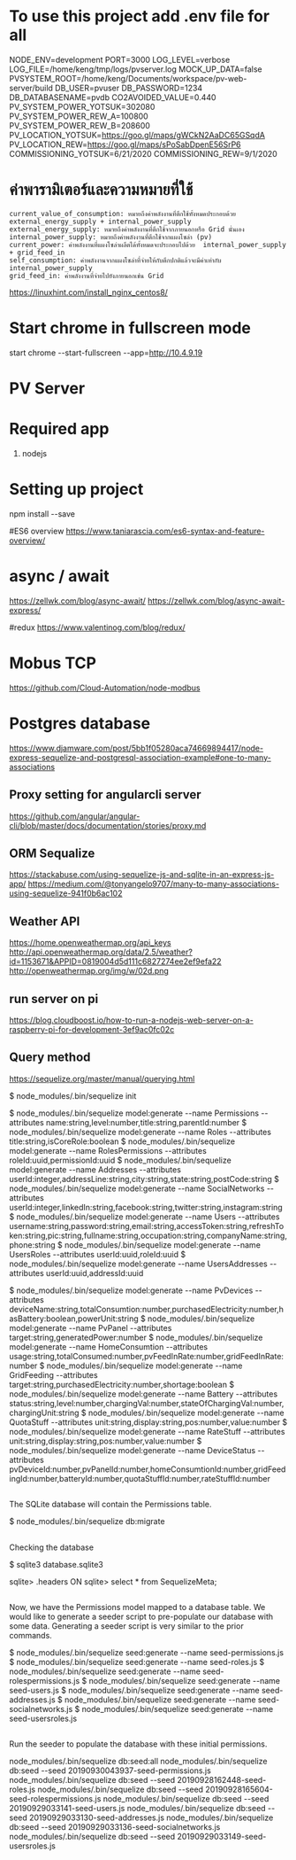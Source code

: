 # To use this project add .env file for all
NODE_ENV=development
PORT=3000
LOG_LEVEL=verbose
LOG_FILE=/home/keng/tmp/logs/pvserver.log
MOCK_UP_DATA=false
PVSYSTEM_ROOT=/home/keng/Documents/workspace/pv-web-server/build
DB_USER=pvuser
DB_PASSWORD=1234
DB_DATABASENAME=pvdb
CO2AVOIDED_VALUE=0.440
PV_SYSTEM_POWER_YOTSUK=302080
PV_SYSTEM_POWER_REW_A=100800
PV_SYSTEM_POWER_REW_B=208600
PV_LOCATION_YOTSUK=https://goo.gl/maps/gWCkN2AaDC65GSqdA
PV_LOCATION_REW=https://goo.gl/maps/sPoSabDpenE56SrP6
COMMISSIONING_YOTSUK=6/21/2020
COMMISSIONING_REW=9/1/2020


# ค่าพารามิเตอร์และความหมายที่ใช้
    current_value_of_consumption: หมายถึงค่าพลังงานที่ตึกใช้ทั้งหมดประกอบด้วย external_energy_supply + internal_power_supply
    external_energy_supply: หมายถึงค่าพลังงานที่ตึกใช้จากภายนอกหรือ Grid นั่นเอง
    internal_power_supply: หมายถึงค่าพลังงานที่ตึกใช้จากแผงโซล่า (pv)
    current_power: ค่าพลังงานที่แผงโซล่าผลึตได้ทั้งหมดจะประกอบไปด้วย  internal_power_supply + grid_feed_in
    self_consumption: ค่าพลังงานจากแผงโซล่าที่จ่ายให้กับตึกปกติแล้วจะมีค่าเท่ากับ internal_power_supply
    grid_feed_in: ค่าพลังงานที่จ่ายไปยังภายนอกเช่น Grid

https://linuxhint.com/install_nginx_centos8/

# Start chrome in fullscreen mode
start chrome --start-fullscreen --app=http://10.4.9.19

# PV Server
# Required app
1. nodejs

# Setting up project
npm install --save

#ES6 overview
https://www.taniarascia.com/es6-syntax-and-feature-overview/

# async / await
https://zellwk.com/blog/async-await/
https://zellwk.com/blog/async-await-express/


#redux
https://www.valentinog.com/blog/redux/

# Mobus TCP
https://github.com/Cloud-Automation/node-modbus


# Postgres database
https://www.djamware.com/post/5bb1f05280aca74669894417/node-express-sequelize-and-postgresql-association-example#one-to-many-associations

## Proxy setting for angularcli server
https://github.com/angular/angular-cli/blob/master/docs/documentation/stories/proxy.md

## ORM Sequalize
https://stackabuse.com/using-sequelize-js-and-sqlite-in-an-express-js-app/
https://medium.com/@tonyangelo9707/many-to-many-associations-using-sequelize-941f0b6ac102


## Weather API
https://home.openweathermap.org/api_keys
http://api.openweathermap.org/data/2.5/weather?id=1153671&APPID=0819004d5d111c6827274ee2ef9efa22
http://openweathermap.org/img/w/02d.png


## run server on pi
https://blog.cloudboost.io/how-to-run-a-nodejs-web-server-on-a-raspberry-pi-for-development-3ef9ac0fc02c

## Query method
https://sequelize.org/master/manual/querying.html

$ node_modules/.bin/sequelize init

$ node_modules/.bin/sequelize model:generate --name Permissions --attributes name:string,level:number,title:string,parentId:number
$ node_modules/.bin/sequelize model:generate --name Roles --attributes title:string,isCoreRole:boolean
$ node_modules/.bin/sequelize model:generate --name RolesPermissions --attributes roleId:uuid,permissionId:uuid
$ node_modules/.bin/sequelize model:generate --name Addresses --attributes userId:integer,addressLine:string,city:string,state:string,postCode:string
$ node_modules/.bin/sequelize model:generate --name SocialNetworks --attributes userId:integer,linkedIn:string,facebook:string,twitter:string,instagram:string
$ node_modules/.bin/sequelize model:generate --name Users --attributes username:string,password:string,email:string,accessToken:string,refreshToken:string,pic:string,fullname:string,occupation:string,companyName:string,phone:string
$ node_modules/.bin/sequelize model:generate --name UsersRoles --attributes userId:uuid,roleId:uuid
$ node_modules/.bin/sequelize model:generate --name UsersAddresses --attributes userId:uuid,addressId:uuid

$ node_modules/.bin/sequelize model:generate --name PvDevices --attributes deviceName:string,totalConsumtion:number,purchasedElectricity:number,hasBattery:boolean,powerUnit:string
$ node_modules/.bin/sequelize model:generate --name PvPanel --attributes target:string,generatedPower:number
$ node_modules/.bin/sequelize model:generate --name HomeConsumtion --attributes usage:string,totalConsumed:number,pvFeedInRate:number,gridFeedInRate:number
$ node_modules/.bin/sequelize model:generate --name GridFeeding --attributes target:string,purchasedElectricity:number,shortage:boolean
$ node_modules/.bin/sequelize model:generate --name Battery --attributes status:string,level:number,chargingVal:number,stateOfChargingVal:number,chargingUnit:string
$ node_modules/.bin/sequelize model:generate --name QuotaStuff --attributes unit:string,display:string,pos:number,value:number
$ node_modules/.bin/sequelize model:generate --name RateStuff --attributes unit:string,display:string,pos:number,value:number
$ node_modules/.bin/sequelize model:generate --name DeviceStatus --attributes pvDeviceId:number,pvPanelId:number,homeConsumtionId:number,gridFeedingId:number,batteryId:number,quotaStuffId:number,rateStuffId:number

##
The SQLite database will contain the Permissions table.

$ node_modules/.bin/sequelize db:migrate

##
Checking the database

$ sqlite3 database.sqlite3

sqlite> .headers ON
sqlite> select * from SequelizeMeta;

##
Now, we have the Permissions model mapped to a database table. We would like to generate a seeder script to pre-populate our database with some data. Generating a seeder script is very similar to the prior commands.

$ node_modules/.bin/sequelize seed:generate --name seed-permissions.js
$ node_modules/.bin/sequelize seed:generate --name seed-roles.js
$ node_modules/.bin/sequelize seed:generate --name seed-rolespermissions.js
$ node_modules/.bin/sequelize seed:generate --name seed-users.js
$ node_modules/.bin/sequelize seed:generate --name seed-addresses.js
$ node_modules/.bin/sequelize seed:generate --name seed-socialnetworks.js
$ node_modules/.bin/sequelize seed:generate --name seed-usersroles.js

##
Run the seeder to populate the database with these initial permissions.

node_modules/.bin/sequelize db:seed:all
node_modules/.bin/sequelize db:seed --seed 20190930043937-seed-permissions.js
node_modules/.bin/sequelize db:seed --seed 20190928162448-seed-roles.js
node_modules/.bin/sequelize db:seed --seed 20190928165604-seed-rolespermissions.js
node_modules/.bin/sequelize db:seed --seed 20190929033141-seed-users.js
node_modules/.bin/sequelize db:seed --seed 20190929033130-seed-addresses.js
node_modules/.bin/sequelize db:seed --seed 20190929033136-seed-socialnetworks.js
node_modules/.bin/sequelize db:seed --seed 20190929033149-seed-usersroles.js



